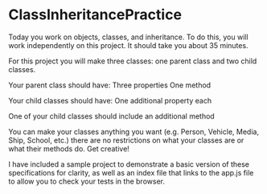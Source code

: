 # ClassInheritancePractice

Today you work on objects, classes, and inheritance.  To do this, you will work independently on this project.  It should take you about 35 minutes.

For this project you will make three classes: one parent class and two child classes.

Your parent class should have:
    Three properties
    One method

Your child classes should have:
    One additional property each

One of your child classes should include an additional method

You can make your classes anything you want (e.g. Person, Vehicle, Media, Ship, School, etc.) there are no restrictions on what your classes are or what their methods do.  Get creative!

I have included a sample project to demonstrate a basic version of these specifications for clarity, as well as an index file that links to the app.js file to allow you to check your tests in the browser.
